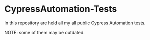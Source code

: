 # CypressAutomation-Tests

In this repository are held all my all public Cypress Automation tests.

NOTE: some of them may be outdated.
